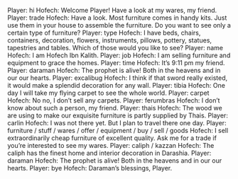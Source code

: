 Player: hi
Hofech: Welcome Player! Have a look at my wares, my friend.
Player: trade
Hofech: Have a look. Most furniture comes in handy kits. Just use them in your house to assemble the furniture. Do you want to see only a certain type of furniture?
Player: type
Hofech: I have beds, chairs, containers, decoration, flowers, instruments, pillows, pottery, statues, tapestries and tables. Which of those would you like to see?
Player: name
Hofech: I am Hofech Ibn Kalith.
Player: job
Hofech: I am selling furniture and equipment to grace the homes.
Player: time
Hofech: It’s 9:11 pm my friend.
Player: daraman
Hofech: The prophet is alive! Both in the heavens and in our our hearts.
Player: excalibug
Hofech: I think if that sword really existed, it would make a splendid decoration for any wall.
Player: tibia
Hofech: One day I will take my flying carpet to see the whole world.
Player: carpet
Hofech: No no, I don’t sell any carpets.
Player: ferumbras
Hofech: I don’t know about such a person, my friend.
Player: thais
Hofech: The wood we are using to make our exquisite furniture is partly supplied by Thais.
Player: carlin
Hofech: I was not there yet. But I plan to travel there one day.
Player: furniture / stuff / wares / offer / equipment / buy / sell / goods
Hofech: I sell extraordinarily cheap furniture of excellent quality. Ask me for a trade if you’re interested to see my wares.
Player: caliph / kazzan
Hofech: The caliph has the finest home and interior decoration in Darashia.
Player: daraman
Hofech: The prophet is alive! Both in the heavens and in our our hearts.
Player: bye
Hofech: Daraman’s blessings, Player.